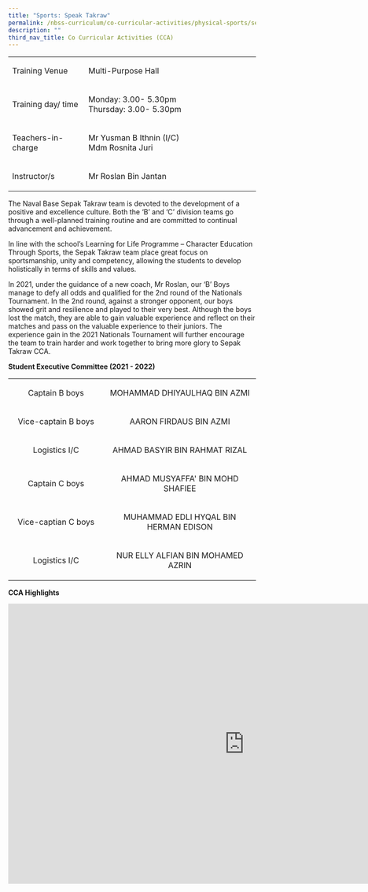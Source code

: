 ```yaml
---
title: "Sports: Speak Takraw"
permalink: /nbss-curriculum/co-curricular-activities/physical-sports/sepak-takraw/
description: ""
third_nav_title: Co Curricular Activities (CCA)
---
```

<table width="0">
<tbody>
<tr>
<td width="161">
<p>Training Venue</p>
</td>
<td width="441">
<p>Multi-Purpose Hall</p>
</td>
</tr>
<tr>
<td width="161">
<p>Training day/ time</p>
</td>
<td width="441">
<p>Monday: 3.00- 5.30pm<br />Thursday: 3.00- 5.30pm</p>
</td>
</tr>
<tr>
<td width="161">
<p>Teachers-in-charge</p>
</td>
<td width="441">
<p>Mr Yusman B Ithnin (I/C)<br />Mdm Rosnita Juri</p>
</td>
</tr>
<tr>
<td width="161">
<p>Instructor/s</p>
</td>
<td width="441">
<p>Mr Roslan Bin Jantan</p>
</td>
</tr>
</tbody>
</table>
<p>The Naval Base Sepak Takraw team is devoted to the development of a positive and excellence culture. Both the &lsquo;B&rsquo; and &lsquo;C&rsquo; division teams go through a well-planned training routine and are committed to continual advancement and achievement.</p>
<p>In line with the school&rsquo;s Learning for Life Programme &ndash; Character Education Through Sports, the Sepak Takraw team place great focus on sportsmanship, unity and competency, allowing the students to develop holistically in terms of skills and values.&nbsp;</p>
<p>In 2021, under the guidance of a new coach, Mr Roslan, our &lsquo;B&rsquo; Boys manage to defy all odds and qualified for the 2nd round of the Nationals Tournament. In the 2nd round, against a stronger opponent, our boys showed grit and resilience and played to their very best. Although the boys lost the match, they are able to gain valuable experience and reflect on their matches and pass on the valuable experience to their juniors. The experience gain in the 2021 Nationals Tournament will further encourage the team to train harder and work together to bring more glory to Sepak Takraw CCA.&nbsp;</p>
<p><strong>Student Executive Committee (2021 - 2022)</strong></p>
<table>
<tbody>
<tr>
<td style="text-align: center;" width="218">
<p>Captain B boys</p>
</td>
<td style="text-align: center;" width="362">
<p>MOHAMMAD DHIYAULHAQ BIN AZMI</p>
</td>
</tr>
<tr>
<td style="text-align: center;" width="218">
<p>Vice-captain B boys</p>
</td>
<td style="text-align: center;" width="362">
<p>AARON FIRDAUS BIN AZMI</p>
</td>
</tr>
<tr>
<td style="text-align: center;" width="218">
<p>Logistics I/C</p>
</td>
<td style="text-align: center;" width="362">
<p>AHMAD BASYIR BIN RAHMAT RIZAL</p>
</td>
</tr>
<tr>
<td style="text-align: center;" width="218">
<p>Captain C boys</p>
</td>
<td style="text-align: center;" width="362">
<p>AHMAD MUSYAFFA' BIN MOHD SHAFIEE</p>
</td>
</tr>
<tr>
<td style="text-align: center;" width="218">
<p>Vice-captian C boys</p>
</td>
<td style="text-align: center;" width="362">
<p>MUHAMMAD EDLI HYQAL BIN HERMAN EDISON</p>
</td>
</tr>
<tr>
<td style="text-align: center;" width="218">
<p>Logistics I/C</p>
</td>
<td style="text-align: center;" width="362">
<p>NUR ELLY ALFIAN BIN MOHAMED AZRIN</p>
</td>
</tr>
</tbody>
</table>
<p><strong>CCA Highlights</strong></p>
<iframe src="https://docs.google.com/presentation/d/e/2PACX-1vToiXbinKAJ4YMKyTKdwIwhspPRP6GGUnjNuhdUZ_FYktR1l9rZ4KFC2inR0y34_JZH6bypGVjhhsvK/embed?start=false&loop=false&delayms=10000" frameborder="0" width="960" height="569" allowfullscreen="true"></iframe>